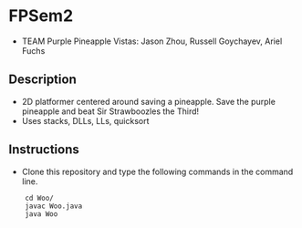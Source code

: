 # FPSem2
* TEAM Purple Pineapple Vistas: Jason Zhou, Russell Goychayev, Ariel Fuchs

## Description
* 2D platformer centered around saving a pineapple. Save the purple pineapple and beat Sir Strawboozles the Third!
* Uses stacks, DLLs, LLs, quicksort

## Instructions
* Clone this repository and type the following commands in the command line. 
``` cd FPSem2/
    cd Woo/
    javac Woo.java
    java Woo
```

